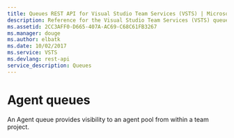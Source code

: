 ```yaml
---
title: Queues REST API for Visual Studio Team Services (VSTS) | Microsoft Docs
description: Reference for the Visual Studio Team Services (VSTS) queues REST API
ms.assetid: 2CC3AFF0-D665-407A-AC69-C68C61FB3267
ms.manager: douge
ms.author: elbatk
ms.date: 10/02/2017
ms.service: VSTS
ms.devlang: rest-api
service_description: Queues
---
```



# Agent queues
An Agent queue provides visibility to an agent pool from within a team project.